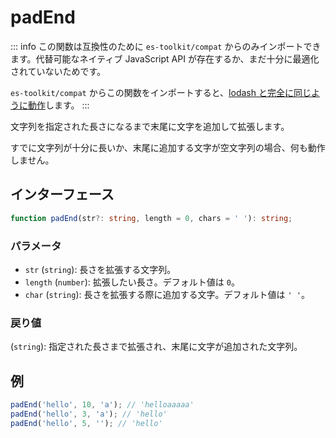 # padEnd

::: info
この関数は互換性のために `es-toolkit/compat` からのみインポートできます。代替可能なネイティブ JavaScript API が存在するか、まだ十分に最適化されていないためです。

`es-toolkit/compat` からこの関数をインポートすると、[lodash と完全に同じように動作](../../../compatibility.md)します。
:::

文字列を指定された長さになるまで末尾に文字を追加して拡張します。

すでに文字列が十分に長いか、末尾に追加する文字が空文字列の場合、何も動作しません。

## インターフェース

```typescript
function padEnd(str?: string, length = 0, chars = ' '): string;
```

### パラメータ

- `str` (`string`): 長さを拡張する文字列。
- `length` (`number`): 拡張したい長さ。デフォルト値は `0`。
- `char` (`string`): 長さを拡張する際に追加する文字。デフォルト値は `' '`。

### 戻り値

(`string`): 指定された長さまで拡張され、末尾に文字が追加された文字列。

## 例

```javascript
padEnd('hello', 10, 'a'); // 'helloaaaaa'
padEnd('hello', 3, 'a'); // 'hello'
padEnd('hello', 5, ''); // 'hello'
```
